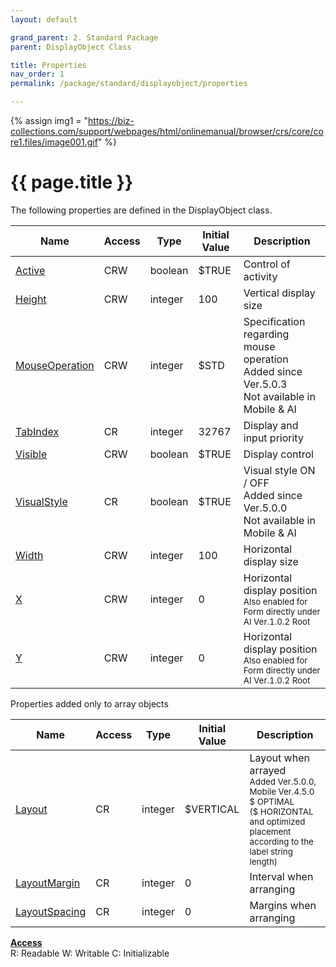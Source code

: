 ```yaml
---
layout: default

grand_parent: 2. Standard Package
parent: DisplayObject Class

title: Properties
nav_order: 1
permalink: /package/standard/displayobject/properties

---
```

{% assign img1 = "https://biz-collections.com/support/webpages/html/onlinemanual/browser/crs/core/core1.files/image001.gif" %}


# {{ page.title }}

The following properties are defined in the DisplayObject class.

|Name       | Access | Type   | Initial Value |  Description |
|----------	|--------|--------|---------------|--------------|
|[Active](/package/standard/displayobject/properties/active) | CRW | boolean | $TRUE |Control of activity  |
|[Height](/package/standard/displayobject/properties/height) | CRW | integer | 100 |Vertical display size  |
|[MouseOperation](/package/standard/displayobject/properties/mouseoperation) | CRW | integer | $STD |Specification regarding mouse operation<br>Added since  Ver.5.0.3<br> Not available in Mobile & AI</small> |
|[TabIndex](/package/standard/displayobject/properties/tabindex) | CR | integer | 32767 |Display and input priority  |
|[Visible](/package/standard/displayobject/properties/visible) | CRW | boolean | $TRUE |Display control  |
|[VisualStyle](/package/standard/displayobject/properties/visualstyle) | CR | boolean | $TRUE |Visual style ON / OFF <br>Added since  Ver.5.0.0<br> Not available in Mobile & AI</small> |
|[Width](/package/standard/displayobject/properties/width) | CRW | integer | 100 |Horizontal display size  |
|[X](/package/standard/displayobject/properties/x) | CRW | integer | 0 | Horizontal display position <br><small>Also enabled for Form directly under AI Ver.1.0.2 Root</small> |
|[Y](/package/standard/displayobject/properties/y) | CRW | integer | 0 | Horizontal display position<br><small>Also enabled for Form directly under AI Ver.1.0.2 Root</small>  |


Properties added only to array objects

|Name       | Access | Type   | Initial Value |  Description |
|----------	|--------|--------|---------------|--------------|
|[Layout](/package/standard/displayobject/properties/layout) | CR | integer | $VERTICAL |Layout when arrayed<br> <small>Added Ver.5.0.0, Mobile Ver.4.5.0 $ OPTIMAL<br>($ HORIZONTAL and optimized placement according to the label string length)</small>  |
|[LayoutMargin](/package/standard/displayobject/properties/layoutmargin) | CR | integer | 0 |Interval when arranging  |
|[LayoutSpacing](/package/standard/displayobject/properties/layoutspacing) | CR | integer | 0 |Margins when arranging  |

<u><b>Access</b></u><br>
R: Readable
W: Writable
C: Initializable